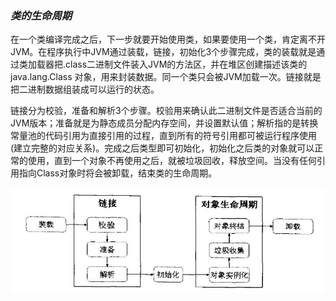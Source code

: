 ### *类的生命周期*

在一个类编译完成之后，下一步就要开始使用类，如果要使用一个类，肯定离不开JVM。在程序执行中JVM通过装载，链接，初始化3个步骤完成，类的装载就是通过类加载器把.class二进制文件装入JVM的方法区，并在堆区创建描述该类的 java.lang.Class 对象，用来封装数据。同一个类只会被JVM加载一次。链接就是把二进制数据组装成可以运行的状态。

链接分为校验，准备和解析3个步骤。校验用来确认此二进制文件是否适合当前的JVM版本；准备就是为静态成员分配内存空间，并设置默认值；解析指的是转换常量池的代码引用为直接引用的过程，直到所有的符号引用都可被运行程序使用(建立完整的对应关系)。完成之后类型即可初始化，初始化之后类的对象就可以正常的使用，直到一个对象不再使用之后，就被垃圾回收，释放空间。当没有任何引用指向Class对象时将会被卸载，结束类的生命周期。

![类及对象的生命周期](image/8.JPG)